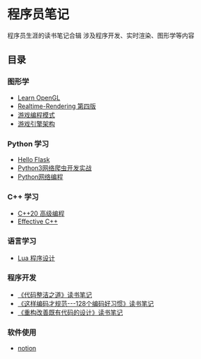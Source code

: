 
# 程序员笔记

程序员生涯的读书笔记合辑
涉及程序开发、实时渲染、图形学等内容


## 目录

### 图形学
* [Learn OpenGL](content/LearnOpenGL/README.md)
* [Realtime-Rendering 第四版](content/RealtimeRendering4th/README.md)
* [游戏编程模式](content/GameProgrammingPatterns/README.md)
* [游戏引擎架构](content/GameEngineArchitecture/README.md)

### Python 学习
* [Hello Flask](content/HelloFlask/README.md)
* [Python3网络爬虫开发实战](content/WebCrawler/README.md)
* [Python网络编程](content/Python网络编程/README.md)

### C++ 学习
* [C++20 高级编程](content/C++20Professional/README.md)
* [Effective C++](content/EffectiveC++/README.md)


### 语言学习
* [Lua 程序设计](content/ProgrammingInLua/README.md)


### 程序开发
* [《代码整洁之道》读书笔记](content/《代码整洁之道》读书笔记/README.md)
* [《这样编码才规范---128个编码好习惯》读书笔记](content/《这样编码才规范》读书笔记/README.md)
* [《重构改善既有代码的设计》读书笔记](content/《重构改善既有代码的设计》读书笔记/README.md)

### 软件使用
* [notion](content/nottion/README.md)

